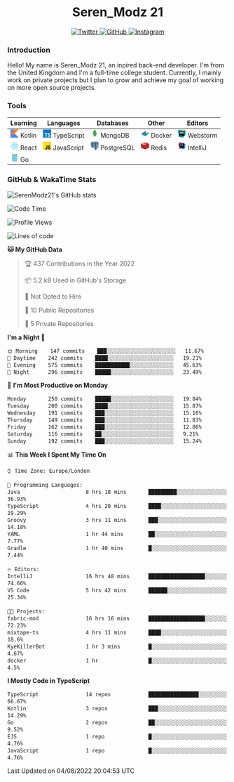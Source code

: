 <div align="center">
  <h1>Seren_Modz 21</h1>
  <a href="https://twitter.com/SerenModz21">
    <img alt="Twitter" src="https://img.shields.io/badge/twitter%20-%231DA1F2.svg?&style=for-the-badge&logo=Twitter&logoColor=white">
  </a>
  <a href="https://github.com/SerenModz21">
    <img alt="GitHub" src="https://img.shields.io/badge/github%20-%23121011.svg?&style=for-the-badge&logo=github&logoColor=white">
  </a>
  <a href="https://www.instagram.com/serenmodz21">
    <img alt="Instagram" src="https://img.shields.io/badge/instagram%20-%23E4405F.svg?&style=for-the-badge&logo=Instagram&logoColor=white">
  </a>
</div>

### Introduction

Hello! My name is Seren_Modz 21, an inpired back-end developer. I'm from the United Kingdom and I'm a full-time college student. Currently, I mainly work on private projects but I plan to grow and achieve my goal of working on more open source projects. 

### Tools

 **Learning**                                        | **Languages**                                               | **Databases**                                               | **Other**                                           | **Editors**                                                  
-----------------------------------------------------|-------------------------------------------------------------|-------------------------------------------------------------|-----------------------------------------------------|--------------------------------------------------------------
 <img width="19px" src="./assets/kotlin.svg"> Kotlin | <img width="19px" src="./assets/typescript.svg"> TypeScript | <img width="19px" src="./assets/mongodb.svg"> MongoDB       | <img width="19px" src="./assets/docker.svg"> Docker | <img width="19px" src="./assets/webstorm.svg"> Webstorm      
 <img width="19px" src="./assets/react.svg"> React   | <img width="19px" src="./assets/javascript.svg"> JavaScript | <img width="19px" src="./assets/postgresql.svg"> PostgreSQL | <img width="19px" src="./assets/redis.svg"> Redis   | <img width="19px" src="./assets/intellij-idea.svg"> IntelliJ
 <img width="19px" src="./assets/go.svg"> Go         |                                                             |                                                             |                                                     |                                                                                                               

### GitHub & WakaTime Stats

![SerenModz21's GitHub stats](https://github-readme-stats.vercel.app/api?username=SerenModz21&show_icons=true&theme=dark)

<!--START_SECTION:waka-->
![Code Time](http://img.shields.io/badge/Code%20Time-1%2C533%20hrs%2015%20mins-blue)

![Profile Views](http://img.shields.io/badge/Profile%20Views-26-blue)

![Lines of code](https://img.shields.io/badge/From%20Hello%20World%20I%27ve%20Written-13%20Thousand%20lines%20of%20code-blue)

**🐱 My GitHub Data** 

> 🏆 437 Contributions in the Year 2022
 > 
> 📦 5.2 kB Used in GitHub's Storage 
 > 
> 🚫 Not Opted to Hire
 > 
> 📜 10 Public Repositories 
 > 
> 🔑 5 Private Repositories  
 > 
**I'm a Night 🦉** 

```text
🌞 Morning    147 commits    ███░░░░░░░░░░░░░░░░░░░░░░   11.67% 
🌆 Daytime    242 commits    ████░░░░░░░░░░░░░░░░░░░░░   19.21% 
🌃 Evening    575 commits    ███████████░░░░░░░░░░░░░░   45.63% 
🌙 Night      296 commits    █████░░░░░░░░░░░░░░░░░░░░   23.49%

```
📅 **I'm Most Productive on Monday** 

```text
Monday       250 commits    █████░░░░░░░░░░░░░░░░░░░░   19.84% 
Tuesday      200 commits    ████░░░░░░░░░░░░░░░░░░░░░   15.87% 
Wednesday    191 commits    ███░░░░░░░░░░░░░░░░░░░░░░   15.16% 
Thursday     149 commits    ███░░░░░░░░░░░░░░░░░░░░░░   11.83% 
Friday       162 commits    ███░░░░░░░░░░░░░░░░░░░░░░   12.86% 
Saturday     116 commits    ██░░░░░░░░░░░░░░░░░░░░░░░   9.21% 
Sunday       192 commits    ███░░░░░░░░░░░░░░░░░░░░░░   15.24%

```


📊 **This Week I Spent My Time On** 

```text
⌚︎ Time Zone: Europe/London

💬 Programming Languages: 
Java                     8 hrs 18 mins       █████████░░░░░░░░░░░░░░░░   36.93% 
TypeScript               4 hrs 20 mins       ████░░░░░░░░░░░░░░░░░░░░░   19.29% 
Groovy                   3 hrs 11 mins       ███░░░░░░░░░░░░░░░░░░░░░░   14.18% 
YAML                     1 hr 44 mins        ██░░░░░░░░░░░░░░░░░░░░░░░   7.77% 
Gradle                   1 hr 40 mins        █░░░░░░░░░░░░░░░░░░░░░░░░   7.44%

🔥 Editors: 
IntelliJ                 16 hrs 48 mins      ██████████████████░░░░░░░   74.66% 
VS Code                  5 hrs 42 mins       ██████░░░░░░░░░░░░░░░░░░░   25.34%

🐱‍💻 Projects: 
fabric-mod               16 hrs 16 mins      ██████████████████░░░░░░░   72.23% 
mixtape-ts               4 hrs 11 mins       ████░░░░░░░░░░░░░░░░░░░░░   18.6% 
KyeKillerBot             1 hr 3 mins         █░░░░░░░░░░░░░░░░░░░░░░░░   4.67% 
docker                   1 hr                █░░░░░░░░░░░░░░░░░░░░░░░░   4.5%

```

**I Mostly Code in TypeScript** 

```text
TypeScript               14 repos            ████████████████░░░░░░░░░   66.67% 
Kotlin                   3 repos             ███░░░░░░░░░░░░░░░░░░░░░░   14.29% 
Go                       2 repos             ██░░░░░░░░░░░░░░░░░░░░░░░   9.52% 
EJS                      1 repo              █░░░░░░░░░░░░░░░░░░░░░░░░   4.76% 
JavaScript               1 repo              █░░░░░░░░░░░░░░░░░░░░░░░░   4.76%

```



 Last Updated on 04/08/2022 20:04:53 UTC
<!--END_SECTION:waka-->
